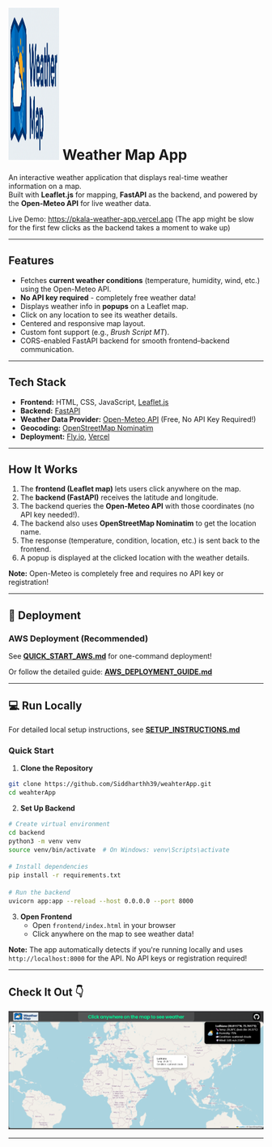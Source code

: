 # <img src="frontend/icons/weathermap.png" width="100" height="300"> Weather Map App 

An interactive weather application that displays real-time weather information on a map.  
Built with **Leaflet.js** for mapping, **FastAPI** as the backend, and powered by the **Open-Meteo API** for live weather data.

Live Demo: https://pkala-weather-app.vercel.app (The app might be slow for the first few clicks as the backend takes a moment to wake up)

---

## Features
-  Fetches **current weather conditions** (temperature, humidity, wind, etc.) using the Open-Meteo API.  
-  **No API key required** - completely free weather data!
-  Displays weather info in **popups** on a Leaflet map.  
-  Click on any location to see its weather details.  
-  Centered and responsive map layout.  
-  Custom font support (e.g., *Brush Script MT*).  
-  CORS-enabled FastAPI backend for smooth frontend–backend communication.  

---

## Tech Stack
- **Frontend:** HTML, CSS, JavaScript, [Leaflet.js](https://leafletjs.com/)  
- **Backend:** [FastAPI](https://fastapi.tiangolo.com/)  
- **Weather Data Provider:** [Open-Meteo API](https://open-meteo.com/) (Free, No API Key Required!)  
- **Geocoding:** [OpenStreetMap Nominatim](https://nominatim.org/)  
- **Deployment:** [Fly.io](https://fly.io/), [Vercel](https://vercel.com/)

---

## How It Works
1. The **frontend (Leaflet map)** lets users click anywhere on the map.  
2. The **backend (FastAPI)** receives the latitude and longitude.  
3. The backend queries the **Open-Meteo API** with those coordinates (no API key needed!).  
4. The backend also uses **OpenStreetMap Nominatim** to get the location name.  
5. The response (temperature, condition, location, etc.) is sent back to the frontend.  
6. A popup is displayed at the clicked location with the weather details.  

**Note:** Open-Meteo is completely free and requires no API key or registration!

---

## 🚀 Deployment

### AWS Deployment (Recommended)

See **[QUICK_START_AWS.md](./QUICK_START_AWS.md)** for one-command deployment!

Or follow the detailed guide: **[AWS_DEPLOYMENT_GUIDE.md](./AWS_DEPLOYMENT_GUIDE.md)**

---

## 💻 Run Locally

For detailed local setup instructions, see **[SETUP_INSTRUCTIONS.md](./SETUP_INSTRUCTIONS.md)**

### Quick Start

1. **Clone the Repository**
```bash
git clone https://github.com/Siddharthh39/weahterApp.git
cd weahterApp
```

2. **Set Up Backend**
```bash
# Create virtual environment
cd backend
python3 -m venv venv
source venv/bin/activate  # On Windows: venv\Scripts\activate

# Install dependencies
pip install -r requirements.txt

# Run the backend
uvicorn app:app --reload --host 0.0.0.0 --port 8000
```

3. **Open Frontend**
   - Open `frontend/index.html` in your browser
   - Click anywhere on the map to see weather data!

**Note:** The app automatically detects if you're running locally and uses `http://localhost:8000` for the API. No API keys or registration required!

---

## Check It Out 👇

![demo](frontend/icons/demo.png)

---